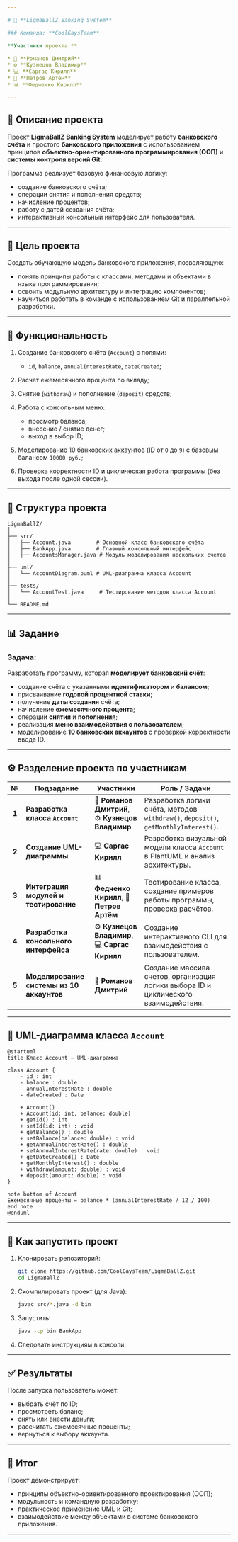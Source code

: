 ```yaml
---

# 🏦 **LigmaBallZ Banking System**

### Команда: **CoolGaysTeam**

**Участники проекта:**

* 🧠 **Романов Дмитрий**
* ⚙️ **Кузнецов Владимир**
* 💻 **Саргас Кирилл**
* 🧩 **Петров Артём**
* 📊 **Федченко Кирилл**

---
```


## 📘 **Описание проекта**

Проект **LigmaBallZ Banking System** моделирует работу **банковского счёта** и простого **банковского приложения** с использованием принципов **объектно-ориентированного программирования (ООП)** и **системы контроля версий Git**.

Программа реализует базовую финансовую логику:

* создание банковского счёта;
* операции снятия и пополнения средств;
* начисление процентов;
* работу с датой создания счёта;
* интерактивный консольный интерфейс для пользователя.

---

## 🎯 **Цель проекта**

Создать обучающую модель банковского приложения, позволяющую:

* понять принципы работы с классами, методами и объектами в языке программирования;
* освоить модульную архитектуру и интеграцию компонентов;
* научиться работать в команде с использованием Git и параллельной разработки.

---

## 🧩 **Функциональность**

1. Создание банковского счёта (`Account`) с полями:

   * `id`, `balance`, `annualInterestRate`, `dateCreated`;
2. Расчёт ежемесячного процента по вкладу;
3. Снятие (`withdraw`) и пополнение (`deposit`) средств;
4. Работа с консольным меню:

   * просмотр баланса;
   * внесение / снятие денег;
   * выход в выбор ID;
5. Моделирование 10 банковских аккаунтов (ID от `0` до `9`) с базовым балансом `10000 руб.`;
6. Проверка корректности ID и циклическая работа программы (без выхода после одной сессии).

---

## 🧠 **Структура проекта**

```plaintext
LigmaBallZ/
│
├── src/
│   ├── Account.java        # Основной класс банковского счёта
│   ├── BankApp.java        # Главный консольный интерфейс
│   ├── AccountsManager.java # Модуль моделирования нескольких счетов
│
├── uml/
│   └── AccountDiagram.puml # UML-диаграмма класса Account
│
├── tests/
│   └── AccountTest.java     # Тестирование методов класса Account
│
└── README.md
```

---

## 📊 **Задание**

### Задача:

Разработать программу, которая **моделирует банковский счёт**:

* создание счёта с указанными **идентификатором** и **балансом**;
* присваивание **годовой процентной ставки**;
* получение **даты создания** счёта;
* начисление **ежемесячного процента**;
* операции **снятия** и **пополнения**;
* реализация **меню взаимодействия с пользователем**;
* моделирование **10 банковских аккаунтов** с проверкой корректности ввода ID.

---

## ⚙️ **Разделение проекта по участникам**

|   №   | Подзадание                                | Участники                                        | Роль / Задачи                                                                        |
| :---: | ----------------------------------------- | ------------------------------------------------ | ------------------------------------------------------------------------------------ |
| **1** | **Разработка класса `Account`**           | 🧠 **Романов Дмитрий**, ⚙️ **Кузнецов Владимир** | Разработка логики счёта, методов `withdraw()`, `deposit()`, `getMonthlyInterest()`.  |
| **2** | **Создание UML-диаграммы**                | 💻 **Саргас Кирилл**                             | Разработка визуальной модели класса `Account` в PlantUML и анализ архитектуры.       |
| **3** | **Интеграция модулей и тестирование**     | 📊 **Федченко Кирилл**, 🧩 **Петров Артём**      | Тестирование класса, создание примеров работы программы, проверка расчётов.          |
| **4** | **Разработка консольного интерфейса**     | ⚙️ **Кузнецов Владимир**, 💻 **Саргас Кирилл**   | Создание интерактивного CLI для взаимодействия с пользователем.                      |
| **5** | **Моделирование системы из 10 аккаунтов** | 🧠 **Романов Дмитрий**                           | Создание массива счетов, организация логики выбора ID и циклического взаимодействия. |

---

## 🧩 **UML-диаграмма класса `Account`**

```plantuml
@startuml
title Класс Account — UML-диаграмма

class Account {
    - id : int
    - balance : double
    - annualInterestRate : double
    - dateCreated : Date

    + Account()
    + Account(id: int, balance: double)
    + getId() : int
    + setId(id: int) : void
    + getBalance() : double
    + setBalance(balance: double) : void
    + getAnnualInterestRate() : double
    + setAnnualInterestRate(rate: double) : void
    + getDateCreated() : Date
    + getMonthlyInterest() : double
    + withdraw(amount: double) : void
    + deposit(amount: double) : void
}

note bottom of Account
Ежемесячные проценты = balance * (annualInterestRate / 12 / 100)
end note
@enduml
```

---

## 🚀 **Как запустить проект**

1. Клонировать репозиторий:

   ```bash
   git clone https://github.com/CoolGaysTeam/LigmaBallZ.git
   cd LigmaBallZ
   ```
2. Скомпилировать проект (для Java):

   ```bash
   javac src/*.java -d bin
   ```
3. Запустить:

   ```bash
   java -cp bin BankApp
   ```
4. Следовать инструкциям в консоли.

---

## ✅ **Результаты**

После запуска пользователь может:

* выбрать счёт по ID;
* просмотреть баланс;
* снять или внести деньги;
* рассчитать ежемесячные проценты;
* вернуться к выбору аккаунта.

---

## 🧾 **Итог**

Проект демонстрирует:

* принципы объектно-ориентированного проектирования (ООП);
* модульность и командную разработку;
* практическое применение UML и Git;
* взаимодействие между объектами в системе банковского приложения.

---
